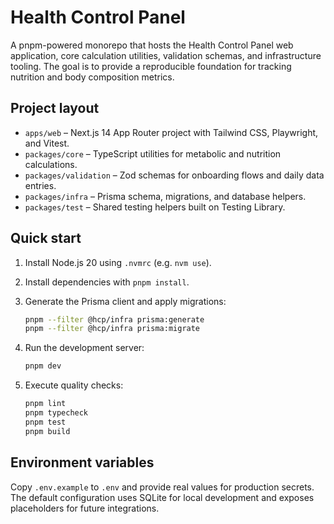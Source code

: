 # Health Control Panel

A pnpm-powered monorepo that hosts the Health Control Panel web application, core
calculation utilities, validation schemas, and infrastructure tooling. The goal
is to provide a reproducible foundation for tracking nutrition and body
composition metrics.

## Project layout

- `apps/web` – Next.js 14 App Router project with Tailwind CSS, Playwright, and
  Vitest.
- `packages/core` – TypeScript utilities for metabolic and nutrition
  calculations.
- `packages/validation` – Zod schemas for onboarding flows and daily data
  entries.
- `packages/infra` – Prisma schema, migrations, and database helpers.
- `packages/test` – Shared testing helpers built on Testing Library.

## Quick start

1. Install Node.js 20 using `.nvmrc` (e.g. `nvm use`).
2. Install dependencies with `pnpm install`.
3. Generate the Prisma client and apply migrations:

   ```bash
   pnpm --filter @hcp/infra prisma:generate
   pnpm --filter @hcp/infra prisma:migrate
   ```

4. Run the development server:

   ```bash
   pnpm dev
   ```

5. Execute quality checks:

   ```bash
   pnpm lint
   pnpm typecheck
   pnpm test
   pnpm build
   ```

## Environment variables

Copy `.env.example` to `.env` and provide real values for production secrets.
The default configuration uses SQLite for local development and exposes
placeholders for future integrations.
